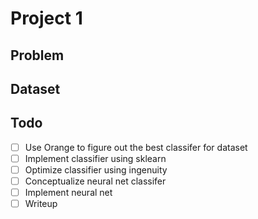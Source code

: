 # Project 1

## Problem

## Dataset

## Todo
- [ ] Use Orange to figure out the best classifer for dataset
- [ ] Implement classifier using sklearn
- [ ] Optimize classifier using ingenuity
- [ ] Conceptualize neural net classifer
- [ ] Implement neural net
- [ ] Writeup
